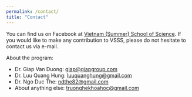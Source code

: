 ```yaml
---
permalink: /contact/
title: "Contact"
---
```


You can find us on Facebook at [Vietnam (Summer) School of Science](https://www.facebook.com/truongkhoahocvietnam).
If you would like to make any contribution to VSSS, please do not hesitate to contact us via e-mail.

About the program:
- Dr. Giap Van Duong: giap@giapgroup.com
- Dr. Luu Quang Hung: luuquanghung@gmail.com
- Dr. Ngo Duc The: ndthe82@gmail.com
- About anything else: truonghekhoahoc@gmail.com 